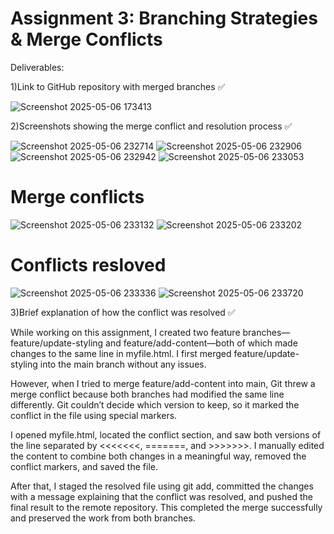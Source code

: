 # Assignment 3: Branching Strategies & Merge Conflicts 

Deliverables: 

1)Link to GitHub repository with merged branches ✅

![Screenshot 2025-05-06 173413](https://github.com/user-attachments/assets/218ff10a-4239-4f26-961f-9c16868b57fa)




2)Screenshots showing the merge conflict and resolution process ✅

![Screenshot 2025-05-06 232714](https://github.com/user-attachments/assets/055c6357-cb97-4abd-a0a8-4553e2c00692)
![Screenshot 2025-05-06 232906](https://github.com/user-attachments/assets/8f85c184-3961-4206-9834-5b163b3941fa)
![Screenshot 2025-05-06 232942](https://github.com/user-attachments/assets/43ee0363-efed-4285-815a-afc6e00975d9)
![Screenshot 2025-05-06 233053](https://github.com/user-attachments/assets/5683ed51-e9b4-4beb-bfe8-e627efb40d47)

# Merge conflicts
![Screenshot 2025-05-06 233132](https://github.com/user-attachments/assets/fa9185f5-3ed7-4c95-95da-1f26078c2cc2)
![Screenshot 2025-05-06 233202](https://github.com/user-attachments/assets/d2aea5c3-4310-40c0-b5c1-2f6cd2fe75fd)

# Conflicts resloved
![Screenshot 2025-05-06 233336](https://github.com/user-attachments/assets/4814aee7-c789-436d-ae19-e4a9b65430e8)
![Screenshot 2025-05-06 233720](https://github.com/user-attachments/assets/1afc5b28-c151-4d1e-9152-505a8f89b129)



3)Brief explanation of how the conflict was resolved ✅

While working on this assignment, I created two feature branches—feature/update-styling and feature/add-content—both of which made changes to the same line in myfile.html. I first merged feature/update-styling into the main branch without any issues.

However, when I tried to merge feature/add-content into main, Git threw a merge conflict because both branches had modified the same line differently. Git couldn’t decide which version to keep, so it marked the conflict in the file using special markers.

I opened myfile.html, located the conflict section, and saw both versions of the line separated by <<<<<<<, =======, and >>>>>>>. I manually edited the content to combine both changes in a meaningful way, removed the conflict markers, and saved the file.

After that, I staged the resolved file using git add, committed the changes with a message explaining that the conflict was resolved, and pushed the final result to the remote repository. This completed the merge successfully and preserved the work from both branches.








